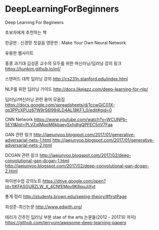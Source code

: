 # DeepLearningForBeginners
Deep Learning For Begineers

초보자에게 추천하는 책

한글판 : 신경망 첫걸음
영문판 : Make Your Own Neural Network

유용한 웹사이트

홍콩 과기대 김성훈 교수의 모두를 위한 머신러닝/딥러닝 강의 링크
https://hunkim.github.io/ml/

스탠퍼드 대학 딥러닝 강의
http://cs231n.stanford.edu/index.html

NLP를 위한 딥러닝 가이드
http://docs.likejazz.com/deep-learning-for-nlp/

딥러닝/머신러닝 관련 용어 모음집
https://docs.google.com/spreadsheets/d/1ccwGiC01X-gs3PPcXPUz67W9rS6l994LD4AL18KF1_0/edit#gid=0

CNN Network
https://www.youtube.com/watch?v=WCUNPb-5EYI&list=PLVZqlMpoM6kbaeySxhdtgQPFEC5nV7Faa

GAN 관련 링크
http://jaejunyoo.blogspot.com/2017/01/generative-adversarial-nets-1.html
http://jaejunyoo.blogspot.com/2017/01/generative-adversarial-nets-2.html

DCGAN 관련 링크
http://jaejunyoo.blogspot.com/2017/02/deep-convolutional-gan-dcgan-1.html
http://jaejunyoo.blogspot.com/2017/02/deep-convolutional-gan-dcgan-2.html

파이썬수업 강의노트
https://drive.google.com/open?id=1tKFASGURZLW_X_4CNfEMpv9K6puJjXyt

통계 정리
http://students.brown.edu/seeing-theory/#firstPage

최성준-최신논문
http://www.edwith.org/

테리가 간추린 딥러닝 부분 stae of the arts 논문들(2012 - 2017.10 까지)
https://github.com/terryum/awesome-deep-learning-papers
